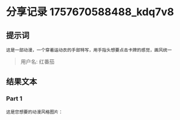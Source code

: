 # 分享记录 1757670588488_kdq7v8

## 提示词

```
这是一部动漫，一个穿着运动衣的手部特写，用手指头想要点击卡牌的感觉，画风统一
```

> 用户名: 红番茄

## 结果文本

### Part 1

```
这是您想要的动漫风格图片： 
```
